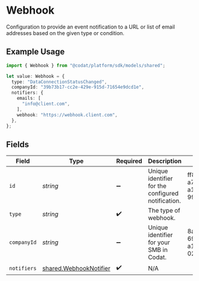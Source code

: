 # Webhook

Configuration to provide an event notification to a URL or list of email addresses based on the given type or condition.

## Example Usage

```typescript
import { Webhook } from "@codat/platform/sdk/models/shared";

let value: Webhook = {
  type: "DataConnectionStatusChanged",
  companyId: "39b73b17-cc2e-429e-915d-71654e9dcd1e",
  notifiers: {
    emails: [
      "info@client.com",
    ],
    webhook: "https://webhook.client.com",
  },
};
```

## Fields

| Field                                                                   | Type                                                                    | Required                                                                | Description                                                             | Example                                                                 |
| ----------------------------------------------------------------------- | ----------------------------------------------------------------------- | ----------------------------------------------------------------------- | ----------------------------------------------------------------------- | ----------------------------------------------------------------------- |
| `id`                                                                    | *string*                                                                | :heavy_minus_sign:                                                      | Unique identifier for the configured notification.                      | ff89c50e-a719-4ef5-a182-9917e53927b6                                    |
| `type`                                                                  | *string*                                                                | :heavy_check_mark:                                                      | The type of webhook.                                                    |                                                                         |
| `companyId`                                                             | *string*                                                                | :heavy_minus_sign:                                                      | Unique identifier for your SMB in Codat.                                | 8a210b68-6988-11ed-a1eb-0242ac120002                                    |
| `notifiers`                                                             | [shared.WebhookNotifier](../../../sdk/models/shared/webhooknotifier.md) | :heavy_check_mark:                                                      | N/A                                                                     |                                                                         |